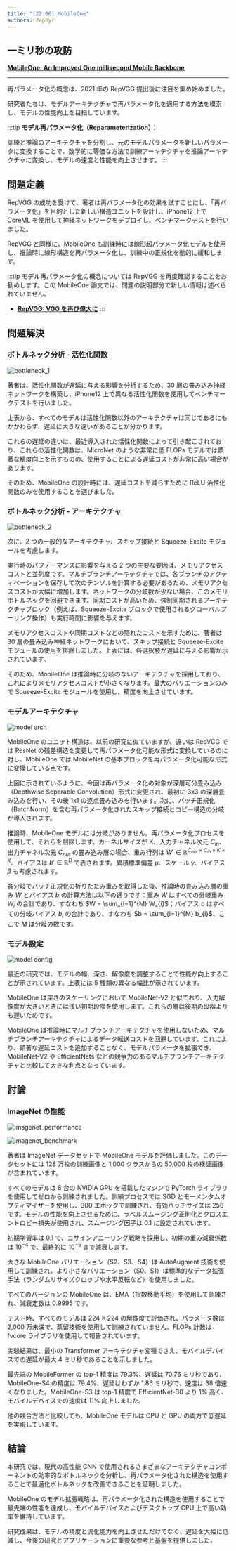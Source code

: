 ```yaml
---
title: "[22.06] MobileOne"
authors: Zephyr
---
```


## 一ミリ秒の攻防

[**MobileOne: An Improved One millisecond Mobile Backbone**](https://arxiv.org/abs/2206.04040)

---

再パラメータ化の概念は、2021 年の RepVGG 提出後に注目を集め始めました。

研究者たちは、モデルアーキテクチャで再パラメータ化を適用する方法を模索し、モデルの性能向上を目指しています。

:::tip
**モデル再パラメータ化（Reparameterization）**：

訓練と推論のアーキテクチャを分割し、元のモデルパラメータを新しいパラメータに変換することで、数学的に等価な方法で訓練アーキテクチャを推論アーキテクチャに変換し、モデルの速度と性能を向上させます。
:::

## 問題定義

RepVGG の成功を受けて、著者は再パラメータ化の効果を試すことにし、「再パラメータ化」を目的とした新しい構造ユニットを設計し、iPhone12 上で CoreML を使用して神経ネットワークをデプロイし、ベンチマークテストを行いました。

RepVGG と同様に、MobileOne も訓練時には線形超パラメータ化モデルを使用し、推論時に線形構造を再パラメータ化し、訓練中の正規化を動的に緩和します。

:::tip
モデル再パラメータ化の概念については RepVGG を再度確認することをお勧めします。この MobileOne 論文では、問題の説明部分で新しい情報は述べられていません。

- [**RepVGG: VGG を再び偉大に**](../2101-repvgg/index.md)
  :::

## 問題解決

### ボトルネック分析 - 活性化関数

![bottleneck_1](./img/img4.jpg)

著者は、活性化関数が遅延に与える影響を分析するため、30 層の畳み込み神経ネットワークを構築し、iPhone12 上で異なる活性化関数を使用してベンチマークテストを行いました。

上表から、すべてのモデルは活性化関数以外のアーキテクチャは同じであるにもかかわらず、遅延に大きな違いがあることが分かります。

これらの遅延の違いは、最近導入された活性化関数によって引き起こされており、これらの活性化関数は、MicroNet のような非常に低 FLOPs モデルでは顕著な精度向上を示すものの、使用することによる遅延コストが非常に高い場合があります。

そのため、MobileOne の設計時には、遅延コストを減らすために ReLU 活性化関数のみを使用することを選びました。

### ボトルネック分析 - アーキテクチャ

![bottleneck_2](./img/img5.jpg)

次に、2 つの一般的なアーキテクチャ、スキップ接続と Squeeze-Excite モジュールを考慮します。

実行時のパフォーマンスに影響を与える 2 つの主要な要因は、メモリアクセスコストと並列度です。マルチブランチアーキテクチャでは、各ブランチのアクティベーションを保存して次のテンソルを計算する必要があるため、メモリアクセスコストが大幅に増加します。ネットワークの分岐数が少ない場合、このメモリボトルネックを回避できます。同期コストが高いため、強制同期されるアーキテクチャブロック（例えば、Squeeze-Excite ブロックで使用されるグローバルプーリング操作）も実行時間に影響を与えます。

メモリアクセスコストや同期コストなどの隠れたコストを示すために、著者は 30 層の畳み込み神経ネットワークにおいて、スキップ接続と Squeeze-Excite モジュールの使用を排除しました。上表には、各選択肢が遅延に与える影響が示されています。

そのため、MobileOne は推論時に分岐のないアーキテクチャを採用しており、これによりメモリアクセスコストが小さくなります。最大のバリエーションのみで Squeeze-Excite モジュールを使用し、精度を向上させています。

### モデルアーキテクチャ

![model arch](./img/img6.jpg)

MobileOne のユニット構造は、以前の研究に似ていますが、違いは RepVGG では ResNet の残差構造を変更して再パラメータ化可能な形式に変換しているのに対し、MobileOne では MobileNet の基本ブロックを再パラメータ化可能な形式に変換している点です。

上図に示されているように、今回は再パラメータ化の対象が深層可分畳み込み（Depthwise Separable Convolution）形式に変更され、最初に 3x3 の深層畳み込みを行い、その後 1x1 の逐点畳み込みを行います。次に、バッチ正規化（BatchNorm）を含む再パラメータ化されたスキップ接続とコピー構造の分岐が導入されます。

推論時、MobileOne モデルには分岐がありません。再パラメータ化プロセスを使用して、それらを削除します。カーネルサイズが K、入力チャネル次元 $C_{in}$、出力チャネル次元 $C_{out}$ の畳み込み層の場合、重み行列は $W' \in \mathbb{R}^{C_{out}\times C_{in}\times K\times K}$、バイアスは $b' \in \mathbb{R}^D$ で表されます。累積標準偏差 $\mu$、スケール $\gamma$、バイアス $\beta$ も考慮されます。

各分岐でバッチ正規化の折りたたみ重みを取得した後、推論時の畳み込み層の重み $W$ とバイアス $b$ の計算方法は以下の通りです：重み $W$ はすべての分岐重み $W_{i}$ の合計であり、すなわち $W = \sum_{i=1}^{M} W_{i}$；バイアス $b$ はすべての分岐バイアス $b_{i}$ の合計であり、すなわち $b = \sum_{i=1}^{M} b_{i}$、ここで $M$ は分岐の数です。

### モデル設定

![model config](./img/img10.jpg)

最近の研究では、モデルの幅、深さ、解像度を調整することで性能が向上することが示されています。上表には 5 種類の異なる幅比が示されています。

MobileOne は深さのスケーリングにおいて MobileNet-V2 と似ており、入力解像度が大きいときには浅い初期段階を使用します。これらの層は後期の段階よりも遅いためです。

MobileOne は推論時にマルチブランチアーキテクチャを使用しないため、マルチブランチアーキテクチャによるデータ転送コストを回避しています。これにより、顕著な遅延コストを追加することなく、モデルパラメータを拡張でき、MobileNet-V2 や EfficientNets などの競争力のあるマルチブランチアーキテクチャと比較して大きな利点となっています。

## 討論

### ImageNet の性能

![imagenet_performance](./img/img1.jpg)

![imagenet_benchmark](./img/img12.jpg)

著者は ImageNet データセットで MobileOne モデルを評価しました。このデータセットには 128 万枚の訓練画像と 1,000 クラスからの 50,000 枚の検証画像が含まれています。

すべてのモデルは 8 台の NVIDIA GPU を搭載したマシンで PyTorch ライブラリを使用してゼロから訓練されました。訓練プロセスでは SGD とモーメンタムオプティマイザーを使用し、300 エポックで訓練され、有効バッチサイズは 256 です。モデルの性能を向上させるために、ラベルスムージング正則化とクロスエントロピー損失が使用され、スムージング因子は 0.1 に設定されています。

初期学習率は 0.1 で、コサインアニーリング戦略を採用し、初期の重み減衰係数は $10^{-4}$ で、最終的に $10^{-5}$ まで減衰します。

大きな MobileOne バリエーション（S2、S3、S4）は AutoAugment 技術を使用して訓練され、より小さなバリエーション（S0、S1）は標準的なデータ拡張手法（ランダムリサイズクロップや水平反転など）を使用しました。

すべてのバージョンの MobileOne は、EMA（指数移動平均）を使用して訓練され、減衰定数は 0.9995 です。

テスト時、すべてのモデルは 224 × 224 の解像度で評価され、パラメータ数は 2,000 万未満で、蒸留技術を使用して訓練されていません。FLOPs 計数は fvcore ライブラリを使用して報告されています。

実験結果は、最小の Transformer アーキテクチャ変種でさえ、モバイルデバイスでの遅延が最大 4 ミリ秒であることを示しました。

最先端の MobileFormer の top-1 精度は 79.3%、遅延は 70.76 ミリ秒であり、MobileOne-S4 の精度は 79.4%、遅延はわずか 1.86 ミリ秒で、速度は 38 倍速くなりました。MobileOne-S3 は top-1 精度で EfficientNet-B0 より 1% 高く、モバイルデバイスでの速度は 11% 向上しました。

他の競合方法と比較しても、MobileOne モデルは CPU と GPU の両方で低遅延を実現しています。

## 結論

本研究では、現代の高性能 CNN で使用されるさまざまなアーキテクチャコンポーネントの効率的なボトルネックを分析し、再パラメータ化された構造を使用することで最適化ボトルネックを改善できることを証明しました。

MobileOne のモデル拡張戦略は、再パラメータ化された構造を使用することで最先端の性能を達成し、モバイルデバイスおよびデスクトップ CPU 上で高い効率を維持しています。

研究成果は、モデルの精度と汎化能力を向上させただけでなく、遅延を大幅に低減し、今後の研究とアプリケーションに重要な参考と基盤を提供しました。
